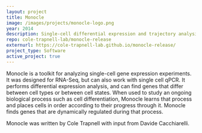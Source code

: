 ```yaml
---
layout: project
title: Monocle
image: /images/projects/monocle-logo.png
year: 2014
description: Single-cell differential expression and trajectory analysis 
repo: cole-trapnell-lab/monocle-release
externurl: https://cole-trapnell-lab.github.io/monocle-release/
project_type: Software
active_project: true
---
```


Monocle is a toolkit for analyzing single-cell gene expression experiments. It was designed for RNA-Seq, but can also work with single cell qPCR. It performs differential expression analysis, and can find genes that differ between cell types or between cell states. When used to study an ongoing biological process such as cell differentiation, Monocle learns that process and places cells in order according to their progress through it. Monocle finds genes that are dynamically regulated during that process.

Monocle was written by Cole Trapnell with input from Davide Cacchiarelli. 